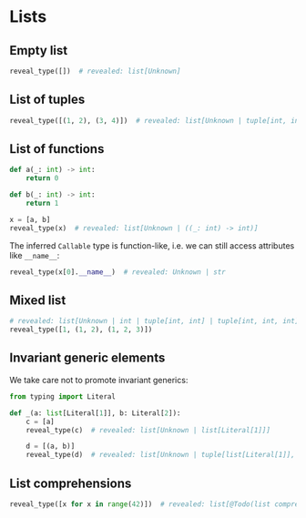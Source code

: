 # Lists

## Empty list

```py
reveal_type([])  # revealed: list[Unknown]
```

## List of tuples

```py
reveal_type([(1, 2), (3, 4)])  # revealed: list[Unknown | tuple[int, int]]
```

## List of functions

```py
def a(_: int) -> int:
    return 0

def b(_: int) -> int:
    return 1

x = [a, b]
reveal_type(x)  # revealed: list[Unknown | ((_: int) -> int)]
```

The inferred `Callable` type is function-like, i.e. we can still access attributes like `__name__`:

```py
reveal_type(x[0].__name__)  # revealed: Unknown | str
```

## Mixed list

```py
# revealed: list[Unknown | int | tuple[int, int] | tuple[int, int, int]]
reveal_type([1, (1, 2), (1, 2, 3)])
```

## Invariant generic elements

We take care not to promote invariant generics:

```py
from typing import Literal

def _(a: list[Literal[1]], b: Literal[2]):
    c = [a]
    reveal_type(c)  # revealed: list[Unknown | list[Literal[1]]]

    d = [(a, b)]
    reveal_type(d)  # revealed: list[Unknown | tuple[list[Literal[1]], int]]
```

## List comprehensions

```py
reveal_type([x for x in range(42)])  # revealed: list[@Todo(list comprehension element type)]
```
